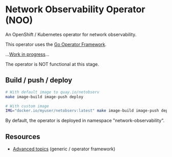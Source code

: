 # Network Observability Operator (NOO)




An OpenShift / Kubernetes operator for network observability.

This operator uses the [Go Operator Framework](https://sdk.operatorframework.io/).

...[Work in progress](https://issues.redhat.com/browse/NETOBSERV-46)...

The operator is NOT functional at this stage.

## Build / push / deploy

```bash
# With default image to quay.io/netobserv
make image-build image-push deploy

# With custom image
IMG="docker.io/myuser/netobserv:latest" make image-build image-push deploy
```

By default, the operator is deployed in namespace "network-observability".

## Resources

- [Advanced topics](https://sdk.operatorframework.io/docs/building-operators/golang/advanced-topics/) (generic / operator framework) 

